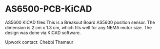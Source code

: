 # AS6500-PCB-KiCAD
AS5600 KICAD files
This is a Breakout Board AS5600 position sensor. 
The dimension is 2 cm x 1.3 cm, which fits well for any NEMA motor size. 
The design was done via KiCAD software.

Upwork contact:
Chebbi Thameur 

